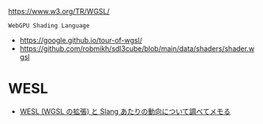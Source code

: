 https://www.w3.org/TR/WGSL/

`WebGPU Shading Language`

- https://google.github.io/tour-of-wgsl/
- https://github.com/robmikh/sdl3cube/blob/main/data/shaders/shader.wgsl

# WESL

- [WESL (WGSL の拡張) と Slang あたりの動向について調べてメモる](https://zenn.dev/yutannihilation/articles/4b5eefca3de5ef)
